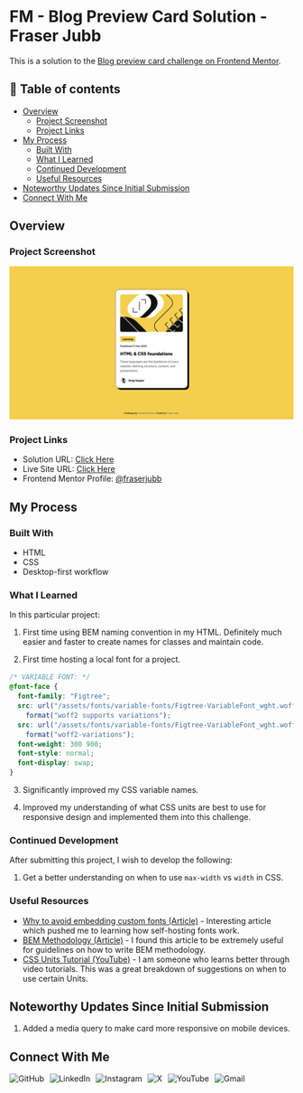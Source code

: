 # FM - Blog Preview Card Solution - Fraser Jubb

This is a solution to the [Blog preview card challenge on Frontend Mentor](https://www.frontendmentor.io/challenges/blog-preview-card-ckPaj01IcS).

## 📖 Table of contents

- [Overview](#overview)
  - [Project Screenshot](#project-screenshot)
  - [Project Links](#project-links)
- [My Process](#my-process)
  - [Built With](#built-with)
  - [What I Learned](#what-i-learned)
  - [Continued Development](#continued-development)
  - [Useful Resources](#useful-resources)
- [Noteworthy Updates Since Initial Submission](#noteworthy-updates-since-initial-submission)
- [Connect With Me](#connect-with-me)

## Overview

### Project Screenshot

![Screenshot of solution](/assets/img/solution-fraser.png)

### Project Links

- Solution URL: [Click Here](https://www.frontendmentor.io/solutions/blog-preview-card-solution---challenge-2-hEXohJX2cz)
- Live Site URL: [Click Here](https://fm-blogpreviewcard-fraser.netlify.app/)
- Frontend Mentor Profile: [@fraserjubb](https://www.frontendmentor.io/profile/fraserjubb)

## My Process

### Built With

- HTML
- CSS
- Desktop-first workflow

### What I Learned

In this particular project:

1. First time using BEM naming convention in my HTML. Definitely much easier and faster to create names for classes and maintain code.

2. First time hosting a local font for a project.

```css
/* VARIABLE FONT: */
@font-face {
  font-family: "Figtree";
  src: url("/assets/fonts/variable-fonts/Figtree-VariableFont_wght.woff2")
    format("woff2 supports variations");
  src: url("/assets/fonts/variable-fonts/Figtree-VariableFont_wght.woff2")
    format("woff2-variations");
  font-weight: 300 900;
  font-style: normal;
  font-display: swap;
}
```

3. Significantly improved my CSS variable names.

4. Improved my understanding of what CSS units are best to use for responsive design and implemented them into this challenge.

### Continued Development

After submitting this project, I wish to develop the following:

1. Get a better understanding on when to use `max-width` vs `width` in CSS.

### Useful Resources

- [Why to avoid embedding custom fonts (Article)](https://thehackernews.com/2022/01/german-court-rules-websites-embedding.html) - Interesting article which pushed me to learning how self-hosting fonts work.
- [BEM Methodology (Article)](https://cssguidelin.es/#bem-like-naming) - I found this article to be extremely useful for guidelines on how to write BEM methodology.
- [CSS Units Tutorial (YouTube)](https://www.youtube.com/watch?v=N5wpD9Ov_To) - I am someone who learns better through video tutorials. This was a great breakdown of suggestions on when to use certain Units.

## Noteworthy Updates Since Initial Submission

1. Added a media query to make card more responsive on mobile devices.

## Connect With Me

<a href="https://github.com/fraserjubb"><img height="30px" align="left" alt="GitHub" style="padding-right:10px" title="Github" src="https://img.shields.io/badge/github-%23121011.svg?style=plastic&logo=github&logoColor=white"/></a>
<a href="https://www.linkedin.com/in/fraser-jubb"><img height="30px" align="left" alt="LinkedIn" style="padding-right:10px" title="LinkedIn" src="https://img.shields.io/badge/linkedin-%230077B5.svg?style=plastic&logo=linkedin&logoColor=white"/></a>
<a href="https://www.instagram.com/thejubbzone/"><img height="30px" align="left" alt="Instagram" style="padding-right:10px" title="Instagram" src="https://img.shields.io/badge/Instagram-%23E4405F.svg?style=plastic&logo=Instagram&logoColor=white"/></a>
<a href="https://x.com/fraserjubb"><img height="30px" align="left" alt="X" style="padding-right:10px" title="X" src="https://img.shields.io/badge/X-%23000000.svg?style=plastic&logo=X&logoColor=white"/></a>
<a href="https://www.youtube.com/@thejubbzone2374"><img height="30px" align="left" alt="YouTube" style="padding-right:10px" title="YouTube" src="https://img.shields.io/badge/YouTube-%23FF0000.svg?style=plastic&logo=YouTube&logoColor=white"/></a>
<a href="mailto:fraserjubb.dev@gmail.com"><img height="30px" align="left" alt="Gmail" style="padding-right:10px" title="Gmail" src="https://img.shields.io/badge/Gmail-D14836?style=plastic&logo=gmail&logoColor=white"/></a>

<br/>

#
